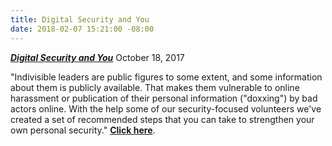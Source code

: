 ```yaml
---
title: Digital Security and You
date: 2018-02-07 15:21:00 -08:00
---
```


[***Digital Security and You***](https://www.indivisiblehq.org/guides/2017/10/18/digital-security-and-you)    October 18, 2017

"Indivisible leaders are public figures to some extent, and some information about them is publicly available. That makes them vulnerable to online harassment or publication of their personal information ("doxxing") by bad actors online. With the help some of our security-focused volunteers we've created a set of recommended steps that you can take to strengthen your own personal security."  [**Click here**](https://www.indivisiblehq.org/guides/2017/10/18/digital-security-and-you).